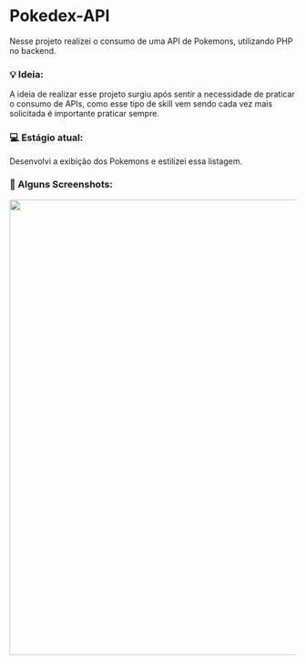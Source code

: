 # Pokedex-API
Nesse projeto realizei o consumo de uma API de Pokemons, utilizando PHP no backend.

### 💡 Ideia:
A ideia de realizar esse projeto surgiu após sentir a necessidade de praticar o consumo de APIs, como esse tipo de skill vem sendo cada vez mais solicitada é importante praticar sempre.

### 💻 Estágio atual:
Desenvolvi a exibição dos Pokemons e estilizei essa listagem.

### 📸 Alguns Screenshots:
<img src="https://user-images.githubusercontent.com/51165259/163694958-7d903377-6056-40b7-918b-dc0de8e2618f.png" width="800"/>
